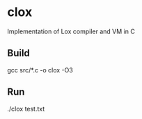 # clox

Implementation of Lox compiler and VM in C

## Build

gcc src/*.c -o clox -O3

## Run

./clox test.txt
